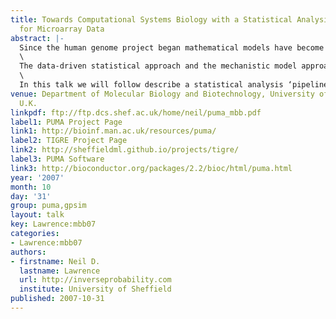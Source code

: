 ```yaml
---
title: Towards Computational Systems Biology with a Statistical Analysis Pipeline
  for Microarray Data
abstract: |-
  Since the human genome project began mathematical models have become an integral part of biological data analysis. The growth in data availability has necessitated their use in summarization of the data (e.g. *statistical* approaches such as hierarchical clustering). Simultaneously, as more has become understood about the mechanisms underpinning particular pathways *mechanistic* models of interactions have become more widespread.\
  \
  The data-driven statistical approach and the mechanistic model approach each have their advantages. Data-driven models can be used in genome wide analyses to ’fish’ for genes that were not known to be relevant but provide a critical role in a pathway. Mechanistic models make real predictions about how systems will respond given particular interventions. The two approaches have interacted only loosely, often not through interaction between the ‘mathematicians’ but through indirect interaction via the biologists.\
  \
  In this talk we will follow describe a statistical analysis ‘pipeline’ for microarray data which handles the noise in the data. As we proceed down the pipeline we will come closer to mechanistic models of systems. We will finish with some general thoughts about the contribution that a combined statistical/mechanistic modelling approach can make.
venue: Department of Molecular Biology and Biotechnology, University of Sheffield,
  U.K.
linkpdf: ftp://ftp.dcs.shef.ac.uk/home/neil/puma_mbb.pdf
label1: PUMA Project Page
link1: http://bioinf.man.ac.uk/resources/puma/
label2: TIGRE Project Page
link2: http://sheffieldml.github.io/projects/tigre/
label3: PUMA Software
link3: http://bioconductor.org/packages/2.2/bioc/html/puma.html
year: '2007'
month: 10
day: '31'
group: puma,gpsim
layout: talk
key: Lawrence:mbb07
categories:
- Lawrence:mbb07
authors:
- firstname: Neil D.
  lastname: Lawrence
  url: http://inverseprobability.com
  institute: University of Sheffield
published: 2007-10-31
---
```

